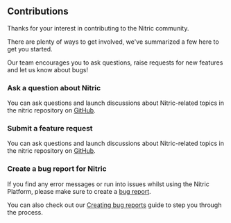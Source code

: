 ## Contributions

Thanks for your interest in contributing to the Nitric community.

There are plenty of ways to get involved, we've summarized a few here to get you started.

Our team encourages you to ask questions, raise requests for new features and let us know about bugs!

### Ask a question about Nitric

You can ask questions and launch discussions about Nitric-related topics in the nitric repository on [GitHub](https://github.com/nitrictech/nitric/discussions).

### Submit a feature request

You can ask questions and launch discussions about Nitric-related topics in the nitric repository on [GitHub](https://github.com/nitrictech/nitric/issues/new?assignees=&labels=&template=feature_request.md&title=%27Submit%20feature%20request%27).

### Create a bug report for Nitric

If you find any error messages or run into issues whilst using the Nitric Platform, please make sure to create a [bug report](https://github.com/nitrictech/nitric/issues/new?assignees=&labels=&template=bug_report.md&title=%27Create%20bug%20report%27).

You can also check out our [Creating bug reports](https://nitric.io/docs/support/bug-report) guide to step you through the process.
